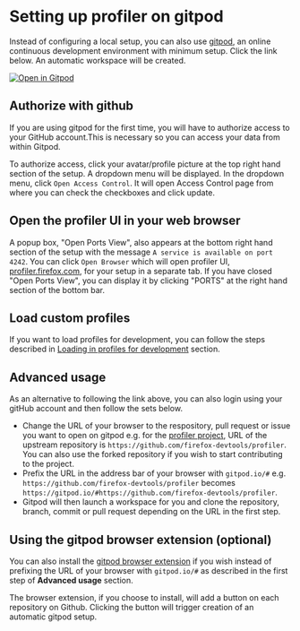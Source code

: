 # Setting up profiler on gitpod

Instead of configuring a local setup, you can also use [gitpod](https://www.gitpod.io/), an online continuous development environment  with minimum setup.
Click the link below. An automatic workspace will be created.

[![Open in Gitpod](https://gitpod.io/button/open-in-gitpod.svg)](https://gitpod.io/#https://github.com/firefox-devtools/profiler)

## Authorize with github

If you are using gitpod for the first time, you will have to authorize access to your GitHub account.This is necessary so you can access your data from within Gitpod.

To authorize access, click your avatar/profile picture at the top right hand section of the setup. A dropdown menu will be displayed. In the dropdown menu, click `Open Access Control`. It will open Access Control page from where you can check the checkboxes and click update. 

## Open the profiler UI in your web browser

A popup box, "Open Ports View", also appears at the bottom right hand section of the setup with the message `A service is available on port 4242`. You can click `Open Browser` which will open profiler UI, [profiler.firefox.com](https://profiler.firefox.com/), for your setup in a separate tab. If you have closed "Open Ports View", you can display it by clicking "PORTS" at the right hand section of the bottom bar.

## Load custom profiles

If you want to load profiles for development, you can follow the steps described in [Loading in profiles for development](../CONTRIBUTING.md#loading-in-profiles-for-development) section.

## Advanced usage

As an alternative to following the link above, you can also login using your gitHub account and then follow the sets below.

- Change the URL of your browser to the respository, pull request or issue you want to open on gitpod e.g. for the [profiler project](https://github.com/firefox-devtools/profiler), URL of the upstream repository is `https://github.com/firefox-devtools/profiler`. You can also use the forked repository if you wish to start contributing to the project. 
- Prefix the URL in the address bar of your browser with `gitpod.io/#` e.g. `https://github.com/firefox-devtools/profiler` becomes `https://gitpod.io/#https://github.com/firefox-devtools/profiler`.
- Gitpod will then  launch a workspace for you and clone the repository, branch, commit or pull request depending on the URL in the first step.

## Using the gitpod browser extension (optional)

You can also install the [gitpod browser extension](https://addons.mozilla.org/en-GB/firefox/addon/gitpod/) if you wish instead of prefixing the URL of your browser with `gitpod.io/#` as described in the first step of **Advanced usage** section.

The browser extension, if you choose to install, will add a button on each repository on Github. Clicking the button will trigger creation of an automatic gitpod setup. 





